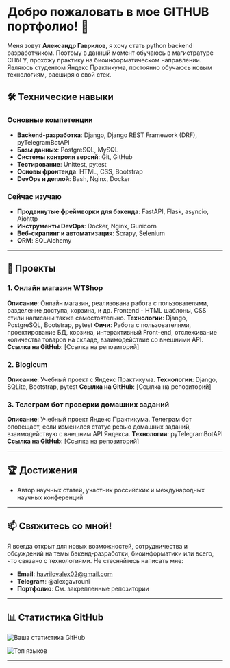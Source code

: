 # Добро пожаловать в мое GITHUB портфолио! 👋

Меня зовут **Александр Гаврилов**, я хочу стать python backend разработчиком. Поэтому в данный момент обучаюсь в магистратуре СПбГУ, прохожу практику на биоинформатическом направлении. Являюсь студентом Яндекс Практикума, постоянно обучаюсь новым технологиям, расширяю свой стек.

## 🛠️ **Технические навыки**

### **Основные компетенции**
- **Backend-разработка**: Django, Django REST Framework (DRF), pyTelegramBotAPI
- **Базы данных**: PostgreSQL, MySQL
- **Системы контроля версий**: Git, GitHub
- **Тестирование**: Unittest, pytest
- **Основы фронтенда**: HTML, CSS, Bootstrap
- **DevOps и деплой**: Bash, Nginx, Docker

### **Сейчас изучаю**
- **Продвинутые фреймворки для бэкенда**: FastAPI, Flask, asyncio, Aiohttp
- **Инструменты DevOps**: Docker, Nginx, Gunicorn
- **Веб-скрапинг и автоматизация**: Scrapy, Selenium
- **ORM**: SQLAlchemy

---

## 🚀 **Проекты**

### 1. **Онлайн магазин WTShop**  
   **Описание**: Онлайн магазин, реализована работа с пользователями, разделение доступа, корзина, и др. Frontend - HTML шаблоны, CSS стили написаны также самостоятельно.
   **Технологии**: Django, PostgreSQL, Bootstrap, pytest
   **Фичи**: Работа с пользователями, проектирование БД, корзина, интерактивный Front-end, отслеживание количества товаров на складе, взаимодействие со внешними API.
   **Ссылка на GitHub**: [Ссылка на репозиторий]

### 2. **Blogicum**  
   **Описание**: Учебный проект с Яндекс Практикума. 
   **Технологии**: Django, SQLite, Bootstrap, pytest
   **Ссылка на GitHub**: [Ссылка на репозиторий]

### 3. **Телеграм бот проверки домашних заданий**  
   **Описание**: Учебный проект Яндекс Практикума. Телеграм бот оповещает, если изменился статус ревью домашних заданий, взаимодействую с внешним API Яндекса.
   **Технологии**: pyTelegramBotAPI 
   **Ссылка на GitHub**: [Ссылка на репозиторий]

---

## 🏆 **Достижения**
- Автор научных статей, участник российских и международных научных конференций

---

## 📫 **Свяжитесь со мной!**
Я всегда открыт для новых возможностей, сотрудничества и обсуждений на темы бэкенд-разработки, биоинформатики или всего, что связано с технологиями. Не стесняйтесь написать мне:

- **Email**: havrilovalex02@gmail.com
- **Telegram**: @alexgavrouni
- **Портфолио**: См. закрепленные репозитории

---

## 📊 **Статистика GitHub**

![Ваша статистика GitHub](https://github-readme-stats.vercel.app/api?username=havrilovalex&show_icons=true&theme=radical)

![Топ языков](https://github-readme-stats.vercel.app/api/top-langs/?username=havrilovalex&layout=compact&theme=radical)

---

